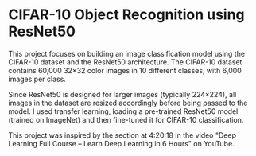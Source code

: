 # CIFAR-10 Object Recognition using ResNet50
This project focuses on building an image classification model using the CIFAR-10 dataset and the ResNet50 architecture. The CIFAR-10 dataset contains 60,000 32×32 color images in 10 different classes, with 6,000 images per class.

Since ResNet50 is designed for larger images (typically 224×224), all images in the dataset are resized accordingly before being passed to the model. I used transfer learning, loading a pre-trained ResNet50 model (trained on ImageNet) and then fine-tuned it for CIFAR-10 classification.

This project was inspired by the section at 4:20:18 in the video "Deep Learning Full Course – Learn Deep Learning in 6 Hours" on YouTube.

